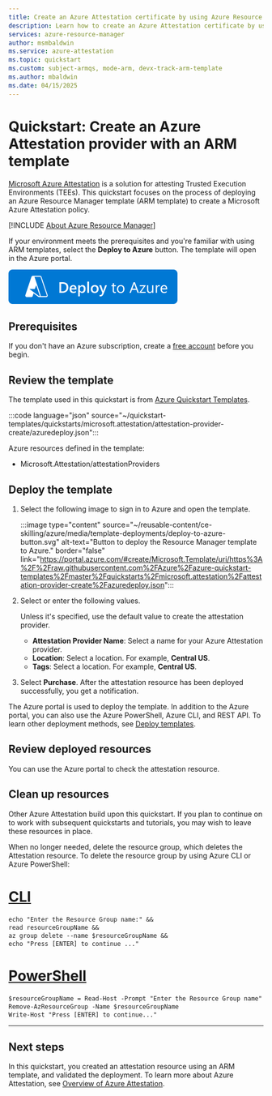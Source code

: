 ```yaml
---
title: Create an Azure Attestation certificate by using Azure Resource Manager template
description: Learn how to create an Azure Attestation certificate by using Azure Resource Manager template.
services: azure-resource-manager
author: msmbaldwin
ms.service: azure-attestation
ms.topic: quickstart
ms.custom: subject-armqs, mode-arm, devx-track-arm-template
ms.author: mbaldwin
ms.date: 04/15/2025
---
```


# Quickstart: Create an Azure Attestation provider with an ARM template

[Microsoft Azure Attestation](overview.md) is a solution for attesting Trusted Execution Environments (TEEs). This quickstart focuses on the process of deploying an Azure Resource Manager template (ARM template) to create a Microsoft Azure Attestation policy.

[!INCLUDE [About Azure Resource Manager](~/reusable-content/ce-skilling/azure/includes/resource-manager-quickstart-introduction.md)]

If your environment meets the prerequisites and you're familiar with using ARM templates, select the **Deploy to Azure** button. The template will open in the Azure portal.

[![Deploy To Azure 1](https://raw.githubusercontent.com/Azure/azure-quickstart-templates/master/1-CONTRIBUTION-GUIDE/images/deploytoazure.svg?sanitize=true)](https://portal.azure.com/#create/Microsoft.Template/uri/https%3A%2F%2Fraw.githubusercontent.com%2FAzure%2Fazure-quickstart-templates%2Fmaster%2Fquickstarts%2Fmicrosoft.attestation%2Fattestation-provider-create%2Fazuredeploy.json)

## Prerequisites

If you don't have an Azure subscription, create a [free account](https://azure.microsoft.com/pricing/purchase-options/azure-account?cid=msft_learn) before you begin.

## Review the template

The template used in this quickstart is from [Azure Quickstart Templates](https://azure.microsoft.com/resources/templates/attestation-provider-create/).

:::code language="json" source="~/quickstart-templates/quickstarts/microsoft.attestation/attestation-provider-create/azuredeploy.json":::

Azure resources defined in the template:

- Microsoft.Attestation/attestationProviders

## Deploy the template

1. Select the following image to sign in to Azure and open the template.

    :::image type="content" source="~/reusable-content/ce-skilling/azure/media/template-deployments/deploy-to-azure-button.svg" alt-text="Button to deploy the Resource Manager template to Azure." border="false" link="https://portal.azure.com/#create/Microsoft.Template/uri/https%3A%2F%2Fraw.githubusercontent.com%2FAzure%2Fazure-quickstart-templates%2Fmaster%2Fquickstarts%2Fmicrosoft.attestation%2Fattestation-provider-create%2Fazuredeploy.json":::

1. Select or enter the following values.

    Unless it's specified, use the default value to create the attestation provider.

    - **Attestation Provider Name**: Select a name for your Azure Attestation provider.
    - **Location**: Select a location. For example, **Central US**.
    - **Tags**: Select a location. For example, **Central US**.

1. Select **Purchase**. After the attestation resource has been deployed successfully, you get a notification.

The Azure portal is used to deploy the template. In addition to the Azure portal, you can also use the Azure PowerShell, Azure CLI, and REST API. To learn other deployment methods, see [Deploy templates](/azure/azure-resource-manager/templates/deploy-powershell).

## Review deployed resources

You can use the Azure portal to check the attestation resource.

## Clean up resources

Other Azure Attestation build upon this quickstart. If you plan to continue on to work with subsequent quickstarts and tutorials, you may wish to leave these resources in place.

When no longer needed, delete the resource group, which deletes the Attestation resource. To delete the resource group by using Azure CLI or Azure PowerShell:

# [CLI](#tab/CLI)

```azurecli-interactive
echo "Enter the Resource Group name:" &&
read resourceGroupName &&
az group delete --name $resourceGroupName &&
echo "Press [ENTER] to continue ..."
```

# [PowerShell](#tab/PowerShell)

```azurepowershell-interactive
$resourceGroupName = Read-Host -Prompt "Enter the Resource Group name"
Remove-AzResourceGroup -Name $resourceGroupName
Write-Host "Press [ENTER] to continue..."
```

---

## Next steps

In this quickstart, you created an attestation resource using an ARM template, and validated the deployment. To learn more about Azure Attestation, see [Overview of Azure Attestation](overview.md).
